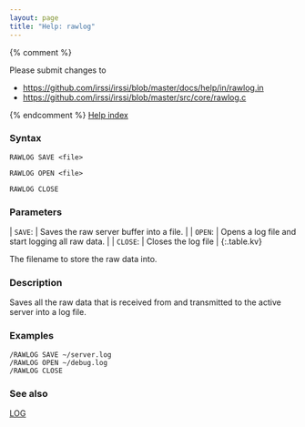 ```yaml
---
layout: page
title: "Help: rawlog"
---
```


{% comment %}

Please submit changes to
- https://github.com/irssi/irssi/blob/master/docs/help/in/rawlog.in
- https://github.com/irssi/irssi/blob/master/src/core/rawlog.c


{% endcomment %}
[Help index](/documentation/help)

### Syntax ###

<div class="highlight irssisyntax"><pre style="\-\-cmdlen:11ch"><code><span class="synB">RAWLOG</span> <span class="synB">SAVE</span> <span class="synB05">&lt;file></span></code></pre></div>


<div class="highlight irssisyntax"><pre style="\-\-cmdlen:11ch"><code><span class="synB">RAWLOG</span> <span class="synB">OPEN</span> <span class="synB05">&lt;file></span></code></pre></div>


<div class="highlight irssisyntax"><pre style="\-\-cmdlen:-2ch"><code><span class="synB">RAWLOG</span> <span class="synB">CLOSE</span></code></pre></div>



### Parameters ###


| `SAVE`: |      Saves the raw server buffer into a file. |
| `OPEN`: |      Opens a log file and start logging all raw data. |
| `CLOSE`: |     Closes the log file |
{:.table.kv}

The filename to store the raw data into.

### Description ###

Saves all the raw data that is received from and transmitted to the active
server into a log file.

### Examples ###

    /RAWLOG SAVE ~/server.log
    /RAWLOG OPEN ~/debug.log
    /RAWLOG CLOSE

### See also ###
[LOG](/documentation/help/log)

